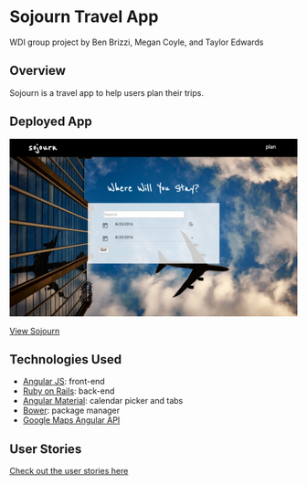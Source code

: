 # Sojourn Travel App
WDI group project by Ben Brizzi, Megan Coyle, and Taylor Edwards

## Overview
Sojourn is a travel app to help users plan their trips.

## Deployed App
[![Screenshot](screenshot.png)](https://sojourn-travel.herokuapp.com)

[View Sojourn](https://sojourn-travel.herokuapp.com)

## Technologies Used
* [Angular JS](https://angularjs.org/): front-end
* [Ruby on Rails](http://rubyonrails.org/): back-end
* [Angular Material](https://material.angularjs.org/latest/): calendar picker and tabs
* [Bower](https://bower.io/): package manager
* [Google Maps Angular API](http://angular-ui.github.io/angular-google-maps/)

## User Stories
[Check out the user stories here](planning/user_stories.md)
